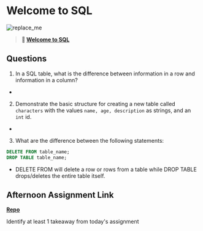 # Welcome to SQL

![replace_me](https://codeworks.blob.core.windows.net/public/assets/img/illustrations/placeholder.svg)

> **📖 [Welcome to SQL](https://codeworksacademy.com/fs-student-guide/resources/wk11/01-MySQL-GettingStarted)**

## Questions

1. In a SQL table, what is the difference between information in a row and information in a column?

- 

2. Demonstrate the basic structure for creating a new table called `characters` with the values `name, age, description` as strings, and an `int` id.

- 

3. What are the difference between the following statements: 
```sql
DELETE FROM table_name;
DROP TABLE table_name;
```

- DELETE FROM will delete a row or rows from a table while DROP TABLE drops/deletes the entire table itself.

## Afternoon Assignment Link

**[Repo](https://github.com/TheOneTrueRy/<ASSIGNMENT_REPO>)**

Identify at least 1 takeaway from today's assignment
